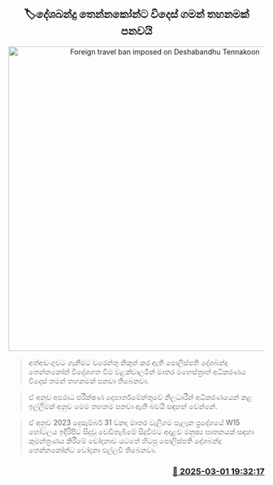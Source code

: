 <p align='center'><b><h2 align='center' title='Foreign travel ban imposed on Deshabandhu Tennakoon'>🏷දේශබන්දු තෙන්නකෝන්ට විදෙස් ගමන් තහනමක් පනවයි</h2></b></p>
<p align='center'><img src='https://helakuru.sgp1.cdn.digitaloceanspaces.com/esana/images/lib/deshabandu-tennakoon-igp.jpg' width='600' alt='Foreign travel ban imposed on Deshabandhu Tennakoon'></p>

> අත්අඩංගුවට ගැනීමට වරෙන්තු නිකුත් කර ඇති පොලිස්පති දේශබන්දු තෙන්නකෝන් විදේශගත වීම වළක්වාලමින් මාතර මහෙස්ත්‍රාත් අධිකරණය විදෙස් තමන් තහනමක් පනවා තිබෙනවා.

> ඒ අනුව අපරාධ පරීක්ෂණ දෙපාර්තමේන්තුවේ නිලධාරීන් අධිකරණයෙන් කළ ඉල්ලීමක් අනුව මෙම තහනම පනවා ඇති බවයි සඳහන් වෙන්නේ.

> ඒ අනුව 2023 දෙසැම්බර් 31 වනදා මාතර වැලිගම පැලෑන ප්‍රදේශයේ W15 හෝටලය ඉදිරිපිට සිදුවූ වෙඩිතැබීමේ සිදුවීමට අදාළව මනුෂ්‍ය ඝාතනයක් සඳහා කුමන්ත්‍රණය කිරීමේ චෝදනාව යටතේ හිටපු පොලිස්පති දේශබන්දු තෙන්නකෝන්ට චෝදනා එල්ලවී තිබෙනවා.



<h3 align='right'><a href='https://www.helakuru.lk/esana/p/107944/'>📅 2025-03-01 19:32:17</a></h3>
